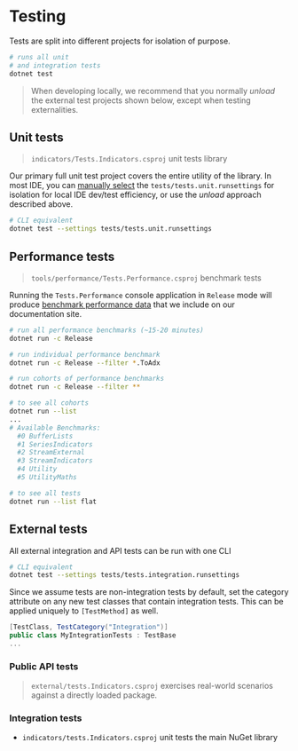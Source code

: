 # Testing

Tests are split into different projects for isolation of purpose.

```bash
# runs all unit
# and integration tests
dotnet test
```

> When developing locally, we recommend that you normally _unload_ the external test projects shown below, except when testing externalities.

## Unit tests

> `indicators/Tests.Indicators.csproj` unit tests library

Our primary full unit test project covers the entire utility of the library.  In most IDE, you can [manually select](https://learn.microsoft.com/en-us/visualstudio/test/configure-unit-tests-by-using-a-dot-runsettings-file?view=vs-2022#manually-select-the-run-settings-file) the `tests/tests.unit.runsettings` for isolation for local IDE dev/test efficiency, or use the _unload_ approach described above.

```bash
# CLI equivalent
dotnet test --settings tests/tests.unit.runsettings
```

## Performance tests

> `tools/performance/Tests.Performance.csproj` benchmark tests

Running the `Tests.Performance` console application in `Release` mode will produce [benchmark performance data](https://dotnet.stockindicators.dev/performance/) that we include on our documentation site.

```bash
# run all performance benchmarks (~15-20 minutes)
dotnet run -c Release

# run individual performance benchmark
dotnet run -c Release --filter *.ToAdx

# run cohorts of performance benchmarks
dotnet run -c Release --filter **
```

```bash
# to see all cohorts
dotnet run --list
...
# Available Benchmarks:
  #0 BufferLists
  #1 SeriesIndicators
  #2 StreamExternal
  #3 StreamIndicators
  #4 Utility
  #5 UtilityMaths

# to see all tests
dotnet run --list flat
```

## External tests

All external integration and API tests can be run with one CLI

```bash
# CLI equivalent
dotnet test --settings tests/tests.integration.runsettings
```

Since we assume tests are non-integration tests by default, set the category attribute on any new test classes that contain integration tests.  This can be applied uniquely to `[TestMethod]` as well.

```csharp
[TestClass, TestCategory("Integration")]
public class MyIntegrationTests : TestBase
...
```

### Public API tests

> `external/tests.Indicators.csproj` exercises real-world scenarios against a directly loaded package.

### Integration tests

- `indicators/tests.Indicators.csproj` unit tests the main NuGet library
